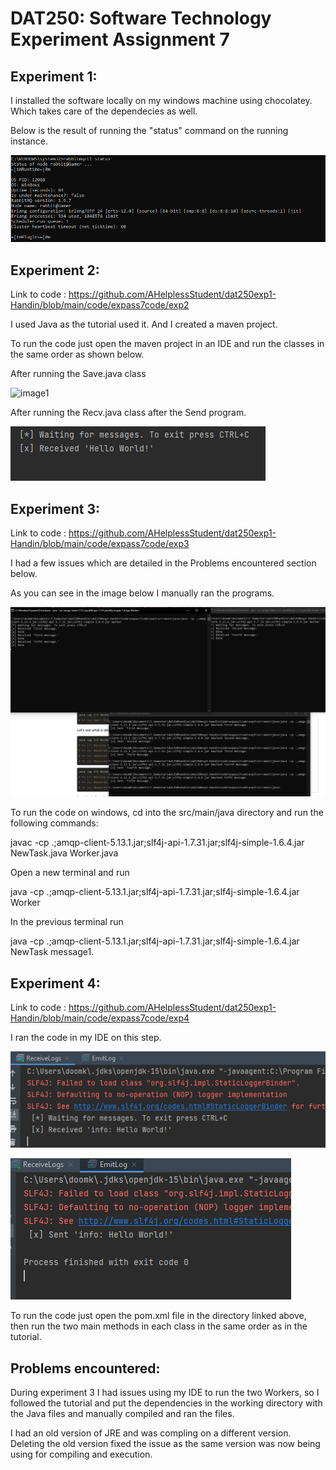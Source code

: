 # DAT250: Software Technology Experiment Assignment 7

## Experiment 1:

I installed the software locally on my windows machine using chocolatey. Which takes care of the dependecies as well.

Below is the result of running the "status" command on the running instance.

![image1](https://github.com/AHelplessStudent/dat250exp1-Handin/blob/main/ImagesExpass7/rabbitmq.png)


## Experiment 2:

Link to code : https://github.com/AHelplessStudent/dat250exp1-Handin/blob/main/code/expass7code/exp2

I used Java as the tutorial used it. And I created a maven project.

To run the code just open the maven project in an IDE and run the classes in the same order as shown below. 

After running the Save.java class

![image1](https://github.com/AHelplessStudent/dat250exp1-Handin/blob/main/ImagesExpass7/save.png)

After running the Recv.java class after the Send program. 

![image1](https://github.com/AHelplessStudent/dat250exp1-Handin/blob/main/ImagesExpass7/recv.png)

## Experiment 3:

Link to code : https://github.com/AHelplessStudent/dat250exp1-Handin/blob/main/code/expass7code/exp3

I had a few issues which are detailed in the Problems encountered section below. 

As you can see in the image below I manually ran the programs.

![image1](https://github.com/AHelplessStudent/dat250exp1-Handin/blob/main/ImagesExpass7/exp3.png)

To run the code on windows, cd into the src/main/java directory and run the following commands:

javac -cp .;amqp-client-5.13.1.jar;slf4j-api-1.7.31.jar;slf4j-simple-1.6.4.jar NewTask.java Worker.java

Open a new terminal and run

java -cp .;amqp-client-5.13.1.jar;slf4j-api-1.7.31.jar;slf4j-simple-1.6.4.jar Worker

In the previous terminal run 

java -cp .;amqp-client-5.13.1.jar;slf4j-api-1.7.31.jar;slf4j-simple-1.6.4.jar NewTask message1.


## Experiment 4:

Link to code : https://github.com/AHelplessStudent/dat250exp1-Handin/blob/main/code/expass7code/exp4

I ran the code in my IDE on this step.

![image1](https://github.com/AHelplessStudent/dat250exp1-Handin/blob/main/ImagesExpass7/exp41.png)

![image1](https://github.com/AHelplessStudent/dat250exp1-Handin/blob/main/ImagesExpass7/exp42.png)

To run the code just open the pom.xml file in the directory linked above, then run the two main methods in each class in the same order as in the tutorial.


## Problems encountered:

During experiment 3 I had issues using my IDE to run the two Workers, so I followed the tutorial and put the dependencies in the working directory with the Java files and manually compiled and ran the files.   

I had an old version of JRE and was compling on a different version. Deleting the old version fixed the issue as the same version was now being using for compiling and execution.
